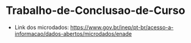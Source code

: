 # Trabalho-de-Conclusao-de-Curso
* Link dos microdados:  https://www.gov.br/inep/pt-br/acesso-a-informacao/dados-abertos/microdados/enade
